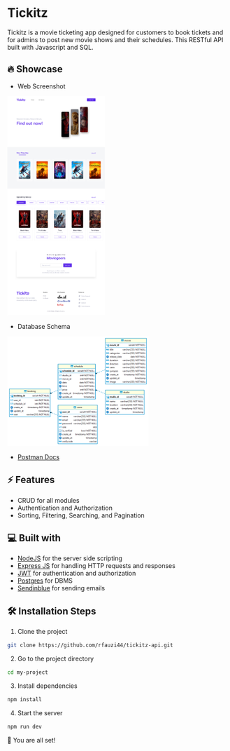 # Tickitz
Tickitz is a movie ticketing app designed for customers to book tickets and for admins to post new movie shows and their schedules. This RESTful API built with Javascript and SQL.

## 🔥 Showcase
- Web Screenshot

<img src="app-image.png" alt="Alt text" height="500">

- Database Schema

<img src="db-image.png" alt="Alt text" height="250">

- [Postman Docs](https://documenter.getpostman.com/view/25042327/2s93JtQ3v8)

## ⚡ Features
- CRUD for all modules
- Authentication and Authorization
- Sorting, Filtering, Searching, and Pagination

## 💻 Built with
-   [NodeJS](https://github.com/nodejs/node) for the server side scripting
-   [Express JS](https://github.com/expressjs/express) for handling HTTP requests and responses
-   [JWT](https://github.com/auth0/node-jsonwebtoken) for authentication and authorization
-   [Postgres](https://github.com/postgres/postgres) for DBMS
-   [Sendinblue](https://github.com/sendinblue/APIv3-nodejs-library) for sending emails

## 🛠️ Installation Steps

1. Clone the project

```bash
git clone https://github.com/rfauzi44/tickitz-api.git
```

2. Go to the project directory

```bash
cd my-project
```

3. Install dependencies

```bash
npm install
```

4. Start the server

```bash
npm run dev
```

🌟 You are all set!